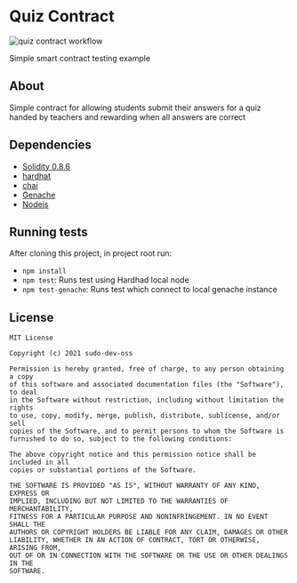 # Quiz Contract

![quiz contract workflow](https://github.com/omar-bizreh/solidity-quiz/actions/workflows/run-testes.yaml/badge.svg)

Simple smart contract testing example

## About

Simple contract for allowing students submit their answers for a quiz handed by teachers and rewarding when all answers are correct

## Dependencies

- [Solidity 0.8.6](https://docs.soliditylang.org/en/v0.8.6/)
- [hardhat](https://hardhat.org/getting-started/)
- [chai](https://www.chaijs.com/)
- [Genache](https://www.trufflesuite.com/ganache)
- [Nodejs](https://www.nodejs.org)

## Running tests

After cloning this project, in project root run:

- `npm install`
- `npm test`: Runs test using Hardhad local node
- `npm test-genache`: Runs test which connect to local genache instance

## License

```text
MIT License

Copyright (c) 2021 sudo-dev-oss

Permission is hereby granted, free of charge, to any person obtaining a copy
of this software and associated documentation files (the "Software"), to deal
in the Software without restriction, including without limitation the rights
to use, copy, modify, merge, publish, distribute, sublicense, and/or sell
copies of the Software, and to permit persons to whom the Software is
furnished to do so, subject to the following conditions:

The above copyright notice and this permission notice shall be included in all
copies or substantial portions of the Software.

THE SOFTWARE IS PROVIDED "AS IS", WITHOUT WARRANTY OF ANY KIND, EXPRESS OR
IMPLIED, INCLUDING BUT NOT LIMITED TO THE WARRANTIES OF MERCHANTABILITY,
FITNESS FOR A PARTICULAR PURPOSE AND NONINFRINGEMENT. IN NO EVENT SHALL THE
AUTHORS OR COPYRIGHT HOLDERS BE LIABLE FOR ANY CLAIM, DAMAGES OR OTHER
LIABILITY, WHETHER IN AN ACTION OF CONTRACT, TORT OR OTHERWISE, ARISING FROM,
OUT OF OR IN CONNECTION WITH THE SOFTWARE OR THE USE OR OTHER DEALINGS IN THE
SOFTWARE.
```
